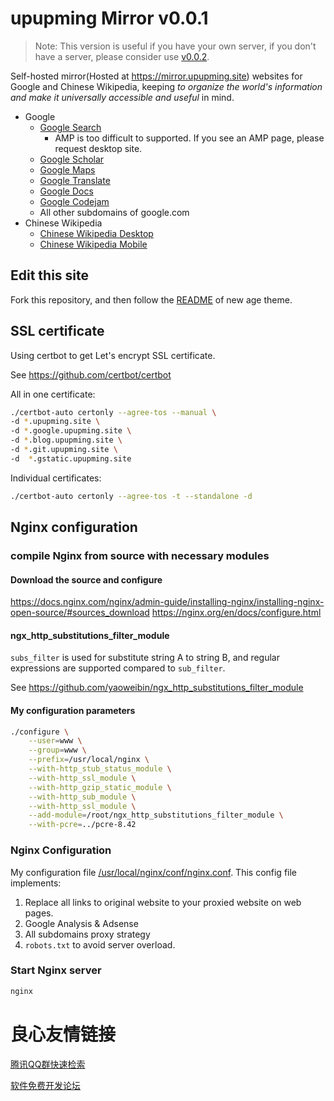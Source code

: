 # upupming Mirror v0.0.1

> Note: This version is useful if you have your own server, if you don't have a server, please consider use [v0.0.2](https://github.com/upupming/Mirror/tree/dev/).

Self-hosted mirror(Hosted at https://mirror.upupming.site) websites for Google and Chinese Wikipedia, keeping *to organize the world's information and make it universally accessible and useful* in mind.

- Google
  - [Google Search][1]
    - AMP is too difficult to supported. If you see an AMP page, please request desktop site.
  - [Google Scholar][2]
  - [Google Maps][3]
  - [Google Translate][4]
  - [Google Docs][5]
  - [Google Codejam][8]
  - All other subdomains of google.com
- Chinese Wikipedia
  - [Chinese Wikipedia Desktop][7]
  - [Chinese Wikipedia Mobile][6]

[1]:https://google.upupming.site/
[2]:https://scholar.google.upupming.site/
[3]:https://maps.google.upupming.site
[4]:https://translate.google.upupming.site/
[5]:https://docs.google.upupming.site
[6]:https://mwiki.upupming.site/w/index.php?title=Wikipedia:%E9%A6%96%E9%A1%B5&mobileaction=toggle_view_mobile
[7]:https://wiki.upupming.site/w/index.php?title=Wikipedia:%E9%A6%96%E9%A1%B5&mobileaction=toggle_view_desktop
[8]:https://code.google.upupming.site/codejam/

## Edit this site

Fork this repository, and then follow the [README](./new-age-README.md) of new age theme.

## SSL certificate

Using certbot to get Let's encrypt SSL certificate.

See https://github.com/certbot/certbot

All in one certificate:

```bash
./certbot-auto certonly --agree-tos --manual \
-d *.upupming.site \
-d *.google.upupming.site \
-d *.blog.upupming.site \
-d *.git.upupming.site \
-d  *.gstatic.upupming.site
```

Individual certificates:

```bash
./certbot-auto certonly --agree-tos -t --standalone -d  
```

## Nginx configuration

### compile Nginx from source with necessary modules

#### Download the source and configure

https://docs.nginx.com/nginx/admin-guide/installing-nginx/installing-nginx-open-source/#sources_download
https://nginx.org/en/docs/configure.html 

#### ngx_http_substitutions_filter_module

`subs_filter` is used for substitute string A to string B, and regular expressions are supported compared to `sub_filter`.

See https://github.com/yaoweibin/ngx_http_substitutions_filter_module

#### My configuration parameters

```bash
./configure \
    --user=www \
    --group=www \
    --prefix=/usr/local/nginx \
    --with-http_stub_status_module \
    --with-http_ssl_module \
    --with-http_gzip_static_module \
    --with-http_sub_module \
    --with-http_ssl_module \
    --add-module=/root/ngx_http_substitutions_filter_module \
    --with-pcre=../pcre-8.42
```

### Nginx Configuration

My configuration file [/usr/local/nginx/conf/nginx.conf](./nginx.conf). This config file implements:

1. Replace all links to original website to your proxied website on web pages.
2. Google Analysis & Adsense
3. All subdomains proxy strategy
4. `robots.txt` to avoid server overload.

### Start Nginx server

```bash
nginx
```


 # 良心友情链接

[腾讯QQ群快速检索](http://u.720life.cn/s/8cf73f7c)

[软件免费开发论坛](http://u.720life.cn/s/bbb01dc0)